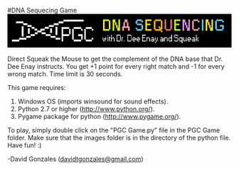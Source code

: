 #DNA Sequecing Game
![](https://github.com/davidtgonzales/PGC-Game/blob/master/images/header.png)

Direct Squeak the Mouse to get the complement of the DNA base that Dr. Dee Enay instructs. You get +1 point for every right match and -1 for every wrong match. Time limit is 30 seconds.

This game requires:
1. Windows OS (imports winsound for sound effects).
2. Python 2.7 or higher (http://www.python.org/).
3. Pygame package for python (http://www.pygame.org/).

To play, simply double click on the "PGC Game.py" file in the PGC Game folder. Make sure that the images folder is in the directory of the python file. Have fun! :) 

-David Gonzales (davidtgonzales@gmail.com)

